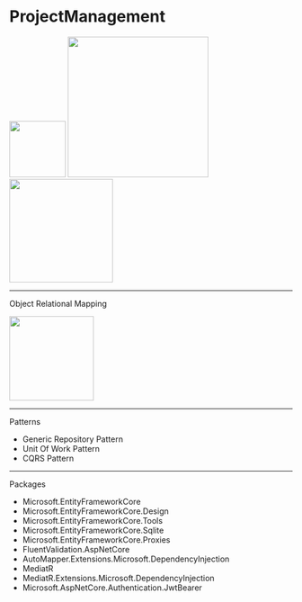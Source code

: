 # ProjectManagement

<p>
<img src="https://miro.medium.com/max/1024/0*cKlf8Eymfs0hu8-2.png" width="100">
<img src="https://vicentt.github.io/images/aspnetcore.png" width="250">
<img src="https://miro.medium.com/max/1200/1*tio5GxAegTbPm5pl-aPfEQ.jpeg" width="184">

</p>

<hr>
<p>Object Relational Mapping</p>
<img src="https://static.gunnarpeipman.com/wp-content/uploads/2019/12/ef-core-featured.png" width="150" >

<hr>
<p>Patterns</p>
<ul>
<li> Generic Repository Pattern</li>
<li> Unit Of Work Pattern</li>
<li> CQRS Pattern</li>
</ul>

<hr>
<p>Packages</p>

<ul>
<li>Microsoft.EntityFrameworkCore</li>
<li>Microsoft.EntityFrameworkCore.Design</li>
<li>Microsoft.EntityFrameworkCore.Tools</li>
<li>Microsoft.EntityFrameworkCore.Sqlite</li>
<li>Microsoft.EntityFrameworkCore.Proxies</li>
<li>FluentValidation.AspNetCore</li>
<li>AutoMapper.Extensions.Microsoft.DependencyInjection</li>
<li>MediatR</li>
<li>MediatR.Extensions.Microsoft.DependencyInjection</li>



<li>Microsoft.AspNetCore.Authentication.JwtBearer</li>
</ul>

